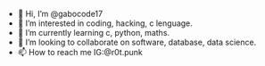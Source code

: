 - 👋 Hi, I’m @gabocode17
- 👀 I’m interested in coding, hacking, c lenguage.
- 🌱 I’m currently learning c, python, maths.
- 💞️ I’m looking to collaborate on software, database, data science.
- 📫 How to reach me IG:@r0t.punk

<!---
gabocode17/gabocode17 is a ✨ special ✨ repository because its `README.md` (this file) appears on your GitHub profile.
You can click the Preview link to take a look at your changes.
--->
